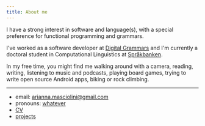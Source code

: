```yaml
---
title: About me
---
```


I have a strong interest in software and language(s), with a special preference for functional programming and grammars.

I've worked as a software developer at [Digital Grammars](https://www.digitalgrammars.com/) and I'm currently a doctoral student in Computational Linguistics at [Språkbanken](https://spraakbanken.gu.se/).

In my free time, you might find me walking around with a camera, reading, writing, listening to music and podcasts, playing board games, trying to write open source Android apps, biking or rock climbing.

---

- email: [arianna.masciolini@gmail.com](mailto:arianna.masciolini@gmail.com)
- pronouns: [whatever](https://harisont.github.io/fafsf/)
- [CV](https://github.com/harisont/cv/raw/master/cv.pdf)
- [projects](https://harisont.github.io/projects.html)